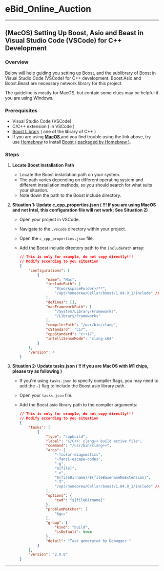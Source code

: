 # eBid_Online_Auction
---

## (MacOS) Setting Up Boost, Asio and Beast in Visual Studio Code (VSCode) for C++ Development

### Overview

Below will help guiding you setting up Boost, and the sublibrary of Boost in Visual Studio Code (VSCode) for C++ development. Boost.Asio and Boost.Beast are necessary network library for this project.

The guideline is mostly for MacOS, but contain some clues may be helpful if you are using Windows.

### Prerequisites

* Visual Studio Code (VSCode)
* C/C++ extension ( in VSCode )
* [Boost Library](https://www.boost.org/) ( one of the library of C++ )
* If you are using **<u>MacOS</u>**​<u> </u>and you find trouble using the link above, try use [Homebrew](https://brew.sh/) to install [Boost ( packaged by Homebrew )](https://formulae.brew.sh/formula/boost#default).

### Steps

1. **Locate Boost Installation Path**

    * Locate the Boost installation path on your system.
    * The path varies depending on different operating system and different installation methods, so you should search for what suits your situation.
    * Note down the path to the Boost include directory.
2. **Situation 1: Update c_cpp_properties.json ( !!! If you are using MacOS and not Intel, this configuration file will not work; See Situation 2)**

    * Open your project in VSCode.
    * Navigate to the `.vscode` directory within your project.
    * Open the `c_cpp_properties.json` file.
    * Add the Boost include directory path to the `includePath` array:

      ```json
      // This is only for example, do not copy directly!!! 
      // Modify according to you situation
      {
          "configurations": [
              {
                  "name": "Mac",
                  "includePath": [
                      "${workspaceFolder}/**",
                      "/opt/homebrew/Cellar/boost/1.84.0_1/include" // Change this line with your Boost include path
                  ],
                  "defines": [],
                  "macFrameworkPath": [
                      "/System/Library/Frameworks",
                      "/Library/Frameworks"
                  ],
                  "compilerPath": "/usr/bin/clang",
                  "cStandard": "c17",
                  "cppStandard": "c++17",
                  "intelliSenseMode": "clang-x64"
              }
          ],
          "version": 4
      }
      ```
3. **Situation 2: Update tasks.json ( !! If you are MacOS with M1 chips, please try as following )**

    * If you're using `tasks.json` to specify compiler flags, you may need to add the `-I` flag to include the Boost asio library path.
    * Open your `tasks.json` file.
    * Add the Boost asio library path to the compiler arguments:

      ```json
      // This is only for example, do not copy directly!!! 
      // Modify according to you situation
      {
          "tasks": [
              {
                  "type": "cppbuild",
                  "label": "C/C++: clang++ build active file",
                  "command": "/usr/bin/clang++",
                  "args": [
                      "-fcolor-diagnostics",
                      "-fansi-escape-codes",
                      "-g",
                      "${file}",
                      "-o",
                      "${fileDirname}/${fileBasenameNoExtension}",
                      "-I",
                      "/opt/homebrew/Cellar/boost/1.84.0_1/include" // Change this line with your Boost asio library path
                  ],
                  "options": {
                      "cwd": "${fileDirname}"
                  },
                  "problemMatcher": [
                      "$gcc"
                  ],
                  "group": {
                      "kind": "build",
                      "isDefault": true
                  },
                  "detail": "Task generated by Debugger."
              }
          ],
          "version": "2.0.0"
      }
      ```

---
